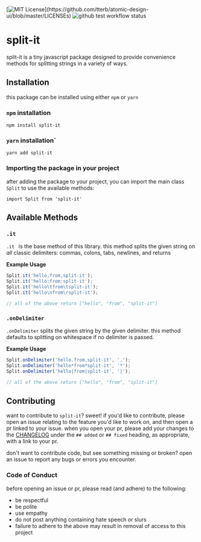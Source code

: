 [![MIT License](https://img.shields.io/apm/l/atomic-design-ui.svg?)](https://github.com/tterb/atomic-design-ui/blob/master/LICENSEs)
![github test workflow status](https://github.com/thecodepixi/split-it/actions/workflows/run-test.yaml/badge.svg)

# split-it

split-it is a tiny javascript package designed to provide convenience methods for splitting strings in a variety of ways.

## Installation

this package can be installed using either `npm` or `yarn`

### `npm` installation

`npm install split-it`

### `yarn` installation`

`yarn add split-it`

### Importing the package in your project

after adding the package to your project, you can import the main class `Split` to use the available methods:

`import Split from 'split-it'`

## Available Methods

### `.it`

`.it ` is the base method of this library.
this method splits the given string on _all_ classic delimiters:
commas, colons, tabs, newlines, and returns

**Example Usage**

```js
Split.it('hello,from,split-it');
Split.it('hello:from:split-it');
Split.it('hello\tfrom\tsplit-it');
Split.it('hello\nfrom\rsplit-it');

// all of the above return ["hello", "from", "split-it"]
```

### `.onDelimiter`

`.onDelimiter` splits the given string by the given delimiter.
this method defaults to splitting on whitespace if no delimiter is passed.

**Example Usage**

```js
Split.onDelimiter('hello.from.split-it', '.');
Split.onDelimiter('hello*from*split-it', '*');
Split.onDelimiter('hello|from|split-it', '|');

// all of the above return ["hello", "from", "split-it"]
```

## Contributing

want to contribute to `split-it`? sweet!
if you'd like to contribute, please open an issue relating to the feature you'd like to work on,
and then open a pr linked to your issue. when you open your pr, please add your changes to the [CHANGELOG](./CHANGELOG.md) under the `## added` or `## fixed` heading, as appropriate, with a link to your pr.

don't want to contribute code, but see something missing or broken? open an issue to report any bugs or errors you encounter.

### Code of Conduct

before opening an issue or pr, please read (and adhere) to the following:

- be respectful
- be polite
- use empathy
- do not post anything containing hate speech or slurs
- failure to adhere to the above may result in removal of access to this project
